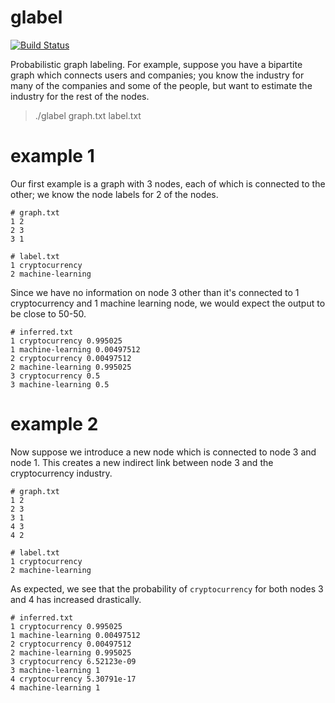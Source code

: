 # glabel
[![Build Status](https://travis-ci.org/k15z/glabel.svg?branch=master)](https://travis-ci.org/k15z/glabel)

Probabilistic graph labeling. For example, suppose you have a bipartite graph which connects users
and companies; you know the industry for many of the companies and some of the people, but want to
estimate the industry for the rest of the nodes.

> ./glabel graph.txt label.txt

# example 1
Our first example is a graph with 3 nodes, each of which is connected to the other; we know the node
labels for 2 of the nodes.

```
# graph.txt
1 2
2 3
3 1
```

```
# label.txt
1 cryptocurrency
2 machine-learning
```

Since we have no information on node 3 other than it's connected to 1 cryptocurrency and 1 machine learning
node, we would expect the output to be close to 50-50.

```
# inferred.txt
1 cryptocurrency 0.995025
1 machine-learning 0.00497512
2 cryptocurrency 0.00497512
2 machine-learning 0.995025
3 cryptocurrency 0.5
3 machine-learning 0.5
```

# example 2
Now suppose we introduce a new node which is connected to node 3 and node 1. This creates a new indirect link
between node 3 and the cryptocurrency industry.

```
# graph.txt
1 2
2 3
3 1
4 3
4 2
```

```
# label.txt
1 cryptocurrency
2 machine-learning
```

As expected, we see that the probability of `cryptocurrency` for both nodes 3 and 4 has increased drastically.

```
# inferred.txt
1 cryptocurrency 0.995025
1 machine-learning 0.00497512
2 cryptocurrency 0.00497512
2 machine-learning 0.995025
3 cryptocurrency 6.52123e-09
3 machine-learning 1
4 cryptocurrency 5.30791e-17
4 machine-learning 1
```
